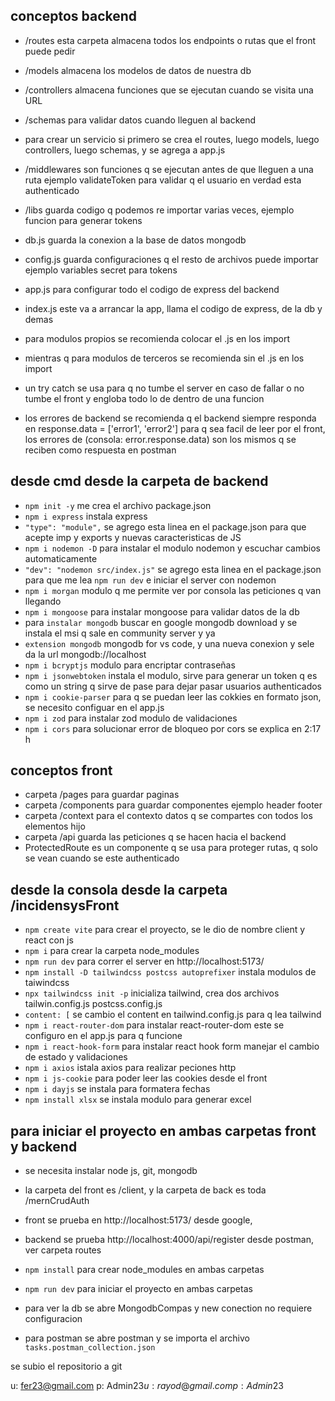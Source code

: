 ## conceptos backend
- /routes  esta carpeta almacena todos los endpoints o rutas que el front puede pedir
- /models  almacena los modelos de datos de nuestra db 
- /controllers  almacena funciones que se ejecutan cuando se visita una URL
- /schemas para validar datos cuando lleguen al backend

- para crear un servicio si primero se crea el routes, luego models, luego controllers, luego schemas, y se agrega a app.js

- /middlewares son funciones q se ejecutan antes de que lleguen a una ruta ejemplo validateToken para validar q el usuario en verdad esta authenticado
- /libs  guarda codigo q podemos re importar varias veces, ejemplo funcion para generar tokens
- db.js  guarda la conexion a la base de datos mongodb
- config.js  guarda configuraciones q el resto de archivos puede importar ejemplo variables secret para tokens
- app.js para configurar todo el codigo de express del backend
- index.js  este va a arrancar la app, llama el codigo de express, de la db y demas
- para modulos propios se recomienda colocar el .js en los import
- mientras q para modulos de terceros se recomienda sin el .js en los import
- un try catch se usa para q no tumbe el server en caso de fallar o no tumbe el front y engloba todo lo de dentro de una funcion
- los errores de backend se recomienda q el backend siempre responda en response.data = ['error1', 'error2'] para q sea facil de leer por el front, los errores de (consola: error.response.data) son los mismos q se reciben como respuesta en postman

## desde cmd desde la carpeta de backend
- `npm init -y`  me crea el archivo package.json
- `npm i express` instala express
- `"type": "module",` se agrego esta linea en el package.json para que acepte imp y exports y nuevas caracteristicas de JS
- `npm i nodemon -D` para instalar el modulo nodemon y escuchar cambios automaticamente
- `"dev": "nodemon src/index.js"` se agrego esta linea en el package.json para que me lea `npm run dev` e iniciar el server con nodemon
- `npm i morgan` modulo q me permite ver por consola las peticiones q van llegando 
- `npm i mongoose` para instalar mongoose para validar datos de la db
- para `instalar mongodb` buscar en google mongodb download y se instala el msi q sale en community server y ya 
- `extension mongodb` mongodb for vs code, y una nueva conexion y sele da la url mongodb://localhost
- `npm i bcryptjs` modulo para encriptar contraseñas
- `npm i jsonwebtoken` instala el modulo, sirve para generar un token q es como un string q sirve de pase para dejar pasar usuarios authenticados
- `npm i cookie-parser` para q se puedan leer las cokkies en formato json, se necesito configuar en el app.js
- `npm i zod` para instalar zod modulo de validaciones
- `npm i cors` para solucionar error de bloqueo por cors se explica en 2:17 h

## conceptos front
- carpeta /pages para guardar paginas
- carpeta /components  para guardar componentes ejemplo header footer
- carpeta /context para el contexto datos q se compartes con todos los elementos hijo
- carpeta /api guarda las peticiones q se hacen hacia el backend
- ProtectedRoute es un componente q se usa para proteger rutas, q solo se vean cuando se este authenticado

## desde la consola desde la carpeta /incidensysFront
- `npm create vite` para crear el proyecto, se le dio de nombre client y react con js
- `npm i` para crear la carpeta node_modules
- `npm run dev` para correr el server en http://localhost:5173/
- `npm install -D tailwindcss postcss autoprefixer` instala modulos de taiwindcss
- `npx tailwindcss init -p` inicializa tailwind, crea dos archivos tailwin.config.js postcss.config.js
- `content: [` se cambio el content en tailwind.config.js para q lea tailwind
- `npm i react-router-dom` para instalar react-router-dom este se configuro en el app.js para q funcione
- `npm i react-hook-form` para instalar react hook form manejar el cambio de estado y validaciones
- `npm i axios` istala axios para realizar peciones http
- `npm i js-cookie` para poder leer las cookies desde el front
- `npm i dayjs` se instala para formatera fechas
- `npm install xlsx` se instala modulo para generar excel

## para iniciar el proyecto en ambas carpetas front y backend
- se necesita instalar node js, git, mongodb
- la carpeta del front es /client, y la carpeta de back es toda /mernCrudAuth
- front se prueba en http://localhost:5173/ desde google,
- backend se prueba http://localhost:4000/api/register desde postman, ver carpeta routes
- `npm install` para crear node_modules en ambas carpetas
- `npm run dev` para iniciar el proyecto en ambas carpetas

- para ver la db se abre MongodbCompas y new conection no requiere configuracion
- para postman se abre postman y se importa el archivo `tasks.postman_collection.json`

se subio el repositorio a git 

u:      fer23@gmail.com
p:      Admin$23
u:      rayod@gmail.com
p:      Admin$23